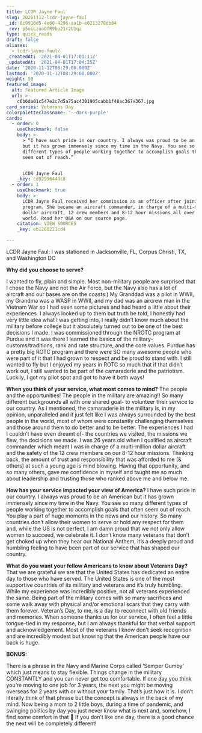 ```yaml
---
title: LCDR Jayne Faul
slug: 20201112-lcdr-jayne-faul
_id: 8c9916d5-4e60-4296-aa1b-e0213278db84
_rev: p5oiLzuoOfR9bp21r2U1qz
type: quick_reads
draft: false
aliases:
  - lcdr-jayne-faul/
_createdAt: '2021-04-01T17:01:11Z'
_updatedAt: '2021-04-01T17:04:25Z'
date: '2020-11-12T08:29:00.000Z'
lastmod: '2020-11-12T08:29:00.000Z'
weight: 50
featured_image:
  alt: Featured Article Image
  url: >-
    c6b6da01c547e2c7d5a75ac4301905cabb1f48ac367x367.jpg
card_series: Veterans Day
colorpaletteclassname: '--dark-purple'
cards:
  - order: 0
    useCheckmark: false
    body: >-
      > “I have such pride in our country. I always was proud to be an American
      but it has grown immensely since my time in the Navy. You see so many
      different types of people working together to accomplish goals that often
      seem out of reach.”


      LCDR Jayne Faul
    _key: cd9299644dc8
  - order: 1
    useCheckmark: true
    body: >-
      LCDR Jayne Faul received her commission as an officer after joining a ROTC
      program. She became an aircraft commander, in charge of a multi-million
      dollar aircraft, 12 crew members and 8-12 hour missions all over the
      world. Read her Q&A on our source page.
    citation: VIEW SOURCES
    _key: eb1260221cd4

---
```

LCDR Jayne Faul: I was stationed in Jacksonville, FL, Corpus Christi, TX, and Washington DC

**Why did you choose to serve?**

I wanted to fly, plain and simple. Most non-military people are surprised that I chose the Navy and not the Air Force, but the Navy also has a lot of aircraft and our bases are on the coasts:) My Granddad was a pilot in WWII, my Grandma was a WASP in WWII, and my dad was an aircrew man in the Vietnam War so I had seen some pictures and had heard a little about their experiences. I always looked up to them but truth be told, I honestly had very little idea what I was getting into, I really didn’t know much about the military before college but it absolutely turned out to be one of the best decisions I made. I was commissioned through the NROTC program at Purdue and it was there I learned the basics of the military- customs/traditions, rank and rate structure, and the core values. Purdue has a pretty big ROTC program and there were SO many awesome people who were part of it that I had grown to respect and be proud to stand with. I still wanted to fly but I enjoyed my years in ROTC so much that if that didn’t work out, I still wanted to be part of the camaraderie and the patriotism. Luckily, I got my pilot spot and got to have it both ways!

**When you think of your service, what most comes to mind?** The people and the opportunities! The people in the military are amazing!! So many different backgrounds all with one shared goal- to volunteer their service to our country. As I mentioned, the camaraderie in the military is, in my opinion, unparalleled and it just felt like I was always surrounded by the best people in the world, most of whom were constantly challenging themselves and those around them to do better and to be better. The experiences I had I couldn’t have even dreamt of- the countries we visited, the missions we flew, the decisions we made. I was 26 years old when I qualified as aircraft commander which meant I was in charge of a multi-million dollar aircraft and the safety of the 12 crew members on our 8-12 hour missions. Thinking back, the amount of trust and responsibility that was afforded to me (& others) at such a young age is mind blowing. Having that opportunity, and so many others, gave me confidence in myself and taught me so much about leadership and trusting those who ranked above me and below me.

**How has your service impacted your view of America?** I have such pride in our country. I always was proud to be an American but it has grown immensely since my time in the Navy. You see so many different types of people working together to accomplish goals that often seem out of reach. You play a part of huge moments in the news and our history. So many countries don’t allow their women to serve or hold any respect for them and, while the US is not perfect, I am damn proud that we not only allow women to succeed, we celebrate it. I don’t know many veterans that don’t get choked up when they hear our National Anthem, it’s a deeply proud and humbling feeling to have been part of our service that has shaped our country.

**What do you want your fellow Americans to know about Veterans Day?** That we are grateful we are that the United States has dedicated an entire day to those who have served. The United States is one of the most supportive countries of its military and veterans and it’s truly humbling. While my experience was incredibly positive, not all veterans experienced the same. Being part of the military comes with so many sacrifices and some walk away with physical and/or emotional scars that they carry with them forever. Veteran’s Day, to me, is a day to reconnect with old friends and memories. When someone thanks us for our service, I often feel a little tongue-tied in my response, but I am always thankful for that verbal support and acknowledgement. Most of the veterans I know don’t seek recognition and are incredibly modest but knowing that the American people have our back is huge.

**BONUS:**

There is a phrase in the Navy and Marine Corps called ‘Semper Gumby’ which just means to stay flexible. Things change in the military CONSTANTLY and you can never get too comfortable. If one day you think you’re moving to one job for 3 years, the next you might be moving overseas for 2 years with or without your family. That’s just how it is. I don’t literally think of that phrase but the concept is always in the back of my mind. Now being a mom to 2 little boys, during a time of pandemic, and swinging politics by day you just never know what is next and, somehow, I find some comfort in that 🙂 If you don’t like one day, there is a good chance the next will be completely different!